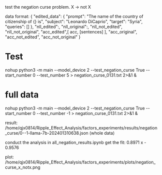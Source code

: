 test the negation curse problem. X -> not X

data format: 
{
    "edited_data": {
        "prompt": "The name of the country of citizenship of {} is",
        "subject": "Leonardo DiCaprio",
        "target": "Syria",
        "queries": []
    },
    "nll_edited":,
    "nll_original":,
    "nll_not_edited",
    "nll_not_original",
    "acc_edited",[
        acc,
        [sentences]
    ],
    "acc_original",
    "acc_not_edited",
    "acc_not_original"
}

# Test
nohup python3 -m main --model_device 2 --test_negation_curse True  --start_number 0 --test_number 5 > negation_curse_0131.txt 2>&1 &

# full data
nohup python3 -m main --model_device 2 --test_negation_curse True  --start_number 0 --test_number -1 > negation_curse_0131.txt 2>&1 &

result: 
/home/qjx0814/Ripple_Effect_Analysis/factors_experiments/results/negation_curse/0--1-llama-7b-202401310638.json
(whole data)

conduct the analysis in all_negation_results.ipynb 
get the fit:
0.8971 x - 0.9576

plot: /home/qjx0814/Ripple_Effect_Analysis/factors_experiments/plots/negation_curse_x_notx.png




